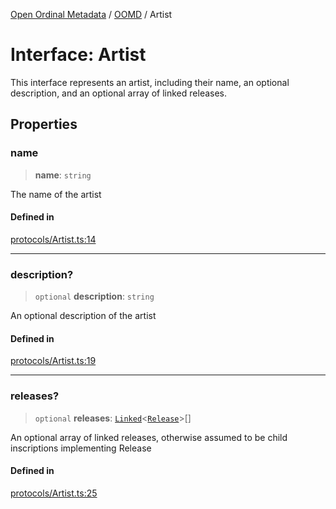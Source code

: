 [Open Ordinal Metadata](../../README.md) / [OOMD](../README.md) / Artist

# Interface: Artist

This interface represents an artist, including their name, an optional description,
and an optional array of linked releases.

## Properties

### name

> **name**: `string`

The name of the artist

#### Defined in

[protocols/Artist.ts:14](https://github.com/open-ordinal/open-ordinal-metadata/blob/3d1c7e7991626e590ad48c7df8a3780adeeff6fe/src/protocols/Artist.ts#L14)

***

### description?

> `optional` **description**: `string`

An optional description of the artist

#### Defined in

[protocols/Artist.ts:19](https://github.com/open-ordinal/open-ordinal-metadata/blob/3d1c7e7991626e590ad48c7df8a3780adeeff6fe/src/protocols/Artist.ts#L19)

***

### releases?

> `optional` **releases**: [`Linked`](../type-aliases/Linked.md)\<[`Release`](Release.md)\>[]

An optional array of linked releases, otherwise assumed to be child inscriptions
implementing Release

#### Defined in

[protocols/Artist.ts:25](https://github.com/open-ordinal/open-ordinal-metadata/blob/3d1c7e7991626e590ad48c7df8a3780adeeff6fe/src/protocols/Artist.ts#L25)
